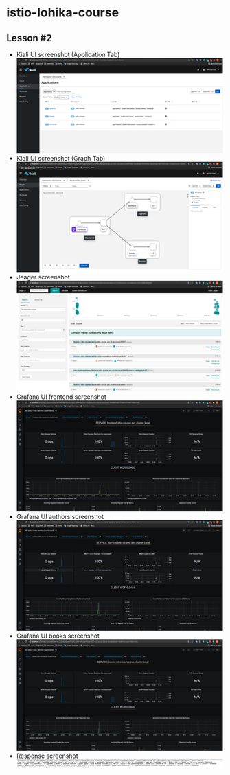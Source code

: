 # istio-lohika-course

## Lesson #2

* Kiali UI screenshot (Application Tab)
![dashboard](screenshots/kiali_applications_tab.png?raw=true)
* Kiali UI screenshot (Graph Tab)
![dashboard](screenshots/kiali_graph_tab.png?raw=true)
* Jeager screenshot
![dashboard](screenshots/jeager.png?raw=true)
* Grafana UI frontend screenshot
![dashboard](screenshots/grafana_frontend.png?raw=true)
* Grafana UI authors screenshot
![dashboard](screenshots/grafana_authors.png?raw=true)
* Grafana UI books screenshot
![dashboard](screenshots/grafana_books.png?raw=true)
* Response screenshot
![dashboard](screenshots/response.png)

